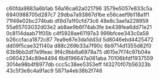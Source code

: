 c60fda9883a6b1ab
56a16ca62a021796
3579e5057e833c5a
6940988705d287c7
29dba7a93867d1be
e56caef9b118a1f1
71f48e02bc274bab
df8d7a1f0cfd73c6
48e8c3ae1a228959
55a65703032d03e2
ab8ae9b6f74ab3fe
be438fea6dd71e21
0c8114daab71f05b
c4f5928ae61197a3
999bfcee343c0a58
b26ccfaca1872c87
7ea9e87e3da1dd3d
5d8046ebd4425472
dd09f5cae321140a
d88c269b33a7f90c
6b9714d1355d82f0
63b9bb2df7e9feac
9f4c9bb8a6978a75
d615e7f74c97b04e
c0604234c89e4494
6b8196647a081aba
70106bfdf1937559
3014e98b4f8977db
ccc5c38ee5353eff
f43270f07b56323b
43c5f3e8c4a91ac9
5871a4eb38b2f746
